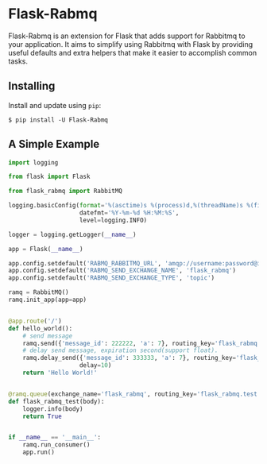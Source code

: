 # Flask-Rabmq

Flask-Rabmq is an extension for Flask that adds support for Rabbitmq to your application.
It aims to simplify using Rabbitmq with Flask by providing useful defaults and extra helpers
that make it easier to accomplish common tasks.


## Installing

Install and update using `pip`:

```
$ pip install -U Flask-Rabmq
```


## A Simple Example

```python
import logging

from flask import Flask

from flask_rabmq import RabbitMQ

logging.basicConfig(format='%(asctime)s %(process)d,%(threadName)s %(filename)s:%(lineno)d [%(levelname)s] %(message)s',
                    datefmt='%Y-%m-%d %H:%M:%S',
                    level=logging.INFO)

logger = logging.getLogger(__name__)

app = Flask(__name__)

app.config.setdefault('RABMQ_RABBITMQ_URL', 'amqp://username:password@ip:port/dev_vhost')
app.config.setdefault('RABMQ_SEND_EXCHANGE_NAME', 'flask_rabmq')
app.config.setdefault('RABMQ_SEND_EXCHANGE_TYPE', 'topic')

ramq = RabbitMQ()
ramq.init_app(app=app)


@app.route('/')
def hello_world():
    # send message
    ramq.send({'message_id': 222222, 'a': 7}, routing_key='flask_rabmq.test', exchange_name='flask_rabmq')
    # delay send message, expiration second(support float).
    ramq.delay_send({'message_id': 333333, 'a': 7}, routing_key='flask_rabmq.test', exchange_name='flask_rabmq',
                    delay=10)
    return 'Hello World!'


@ramq.queue(exchange_name='flask_rabmq', routing_key='flask_rabmq.test')
def flask_rabmq_test(body):
    logger.info(body)
    return True


if __name__ == '__main__':
    ramq.run_consumer()
    app.run()

```


